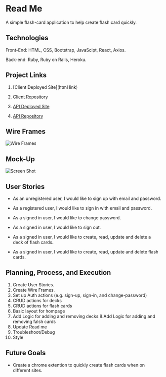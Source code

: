 # Read Me
A simple flash-card application to help create flash card quickly.

## Technologies
  Front-End: HTML, CSS, Bootstrap, JavaScipt, React, Axios.

  Back-end: Ruby, Ruby on Rails, Heroku.

## Project Links
1. [Client Deployed Site](html link)

2. [Client Repository](https://github.com/NathanFee/client-flash-study)

3. [API Deployed Site](https://murmuring-gorge-54085.herokuapp.com/)

4. [API Repository](https://github.com/NathanFee/api-flash-study)


## Wire Frames
![Wire Frames](https://i.imgur.com/o79MP7Z.png)

## Mock-Up
![Screen Shot](https://i.imgur.com/5dEtP6J.png)

## User Stories
- As an unregistered user, I would like to sign up with email and password.
- As a registered user, I would like to sign in with email and password.
- As a signed in user, I would like to change password.
- As a signed in user, I would like to sign out.

- As a signed in user, I would like to create, read, update and delete a deck of flash cards.
- As a signed in user, I would like to create, read, update and delete flash cards.


## Planning, Process, and Execution
1. Create User Stories.
2. Create Wire Frames.
3. Set up Auth actions (e.g. sign-up, sign-in, and change-password)
4. CRUD actions for decks
5. CRUD actions for flash cards
6. Basic layout for hompage
7. Add Logic for adding and removing decks
8.Add Logic for adding and removing falsh cards
9. Update Read me
10. Troubleshoot/Debug
11. Style

## Future Goals
  - Create a chrome extention to quickly create flash cards when on different sites.
